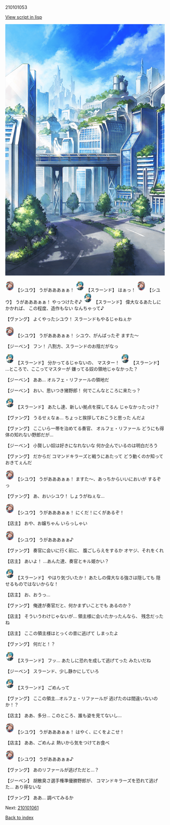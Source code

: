 210101053

[View script in lisp](../scripts/210101053.txt)

![in_cityroad.png](../images/backgrounds/in_cityroad.png)

<img src="../images/units/5201911.png" alt="5201911.png" height="34"/>
【シユウ】
うがあああぁぁ！

<img src="../images/units/3201211.png" alt="3201211.png" height="34"/>
【スラーンド】
はぁっ！

<img src="../images/units/5201911.png" alt="5201911.png" height="34"/>
【シユウ】
うがあああぁぁ！
やっつけたぞ♪

<img src="../images/units/3201211.png" alt="3201211.png" height="34"/>
【スラーンド】
偉大なるあたしにかかれば、
この程度、造作もない
なんちゃって♪

【ヴァング】
よくやったシユウ！
スラーンドもやるじゃねぇか

<img src="../images/units/5201911.png" alt="5201911.png" height="34"/>
【シユウ】
うがあああぁぁ！
シユウ、がんばったぞ
ますた～

【ジーベン】
フン！
八割方、スラーンドのお陰だがなっ

<img src="../images/units/3201211.png" alt="3201211.png" height="34"/>
【スラーンド】
分かってるじゃないの、
マスター！

<img src="../images/units/3201211.png" alt="3201211.png" height="34"/>
【スラーンド】
…ところで、ここってマスターが
嫌ってる奴の領地じゃなかった？

【ジーベン】
ああ…
オルフェ・リファールの領地だ

【ジーベン】
おい、思いつき猪野郎！
何でこんなところに来たっ？

<img src="../images/units/3201211.png" alt="3201211.png" height="34"/>
【スラーンド】
あたし達、新しい拠点を探してるん
じゃなかったっけ？

【ヴァング】
うるせぇなぁ…
ちょっと挨拶しておこうと思った
んだよ

【ヴァング】
ここいら一帯を治めてる奏官、
オルフェ・リファール
どうにも得体の知れない野郎だが…

【ジーベン】
小賢しい奴は好きになれないな
何か企んでいるのは明白だろう

【ヴァング】
だからだ
コマンドキラーズと戦うにあたって
どう動くのか知っておきてぇんだ

<img src="../images/units/5201911.png" alt="5201911.png" height="34"/>
【シユウ】
うがあああぁぁ！
ますた～、あっちからいいにおいが
するぞっ

【ヴァング】
あ、おいシユウ！
しょうがねぇな…

<img src="../images/units/5201911.png" alt="5201911.png" height="34"/>
【シユウ】
うがあああぁぁ！
にくだ！にくがあるぞ！

【店主】
おや、お嬢ちゃん
いらっしゃい

<img src="../images/units/5201911.png" alt="5201911.png" height="34"/>
【シユウ】
うがあああぁぁ♪

【ヴァング】
奏官に会いに行く前に、
腹ごしらえをするか
オヤジ、それをくれ

【店主】
あいよ！
…あんた達、奏官とキル姫かい？

<img src="../images/units/3201211.png" alt="3201211.png" height="34"/>
【スラーンド】
やはり気づいたか！
あたしの偉大なる強さは隠しても
隠せるものではないからな！

【店主】
お、おうっ…

【ヴァング】
俺達が奏官だと、何かまずいことでも
あるのか？

【店主】
そういうわけじゃないが…
領主様に会いたかったんなら、
残念だったね

【店主】
ここの領主様はとっくの昔に逃げて
しまったよ

【ヴァング】
何だと！？

<img src="../images/units/3201211.png" alt="3201211.png" height="34"/>
【スラーンド】
フッ…
あたしに恐れを成して逃げてった
みたいだね

【ジーベン】
スラーンド、少し静かにしていろ

<img src="../images/units/3201211.png" alt="3201211.png" height="34"/>
【スラーンド】
ごめんって

【ヴァング】
ここの領主…オルフェ・リファールが
逃げたのは間違いないのか！？

【店主】
ああ、多分…
このところ、誰も姿を見てないし…

<img src="../images/units/5201911.png" alt="5201911.png" height="34"/>
【シユウ】
うがあああぁぁ！
はやく、にくをよこせ！

【店主】
ああ、ごめんよ
熱いから気をつけてお食べ

<img src="../images/units/5201911.png" alt="5201911.png" height="34"/>
【シユウ】
うがあああぁぁ♪

【ヴァング】
あのリファールが逃げただと…？

【ジーベン】
胡散臭さ選手権準優勝野郎が、
コマンドキラーズを恐れて逃げた…
あり得ないな

【ヴァング】
ああ…
調べてみるか

Next: [210101061](210101061.md)

[Back to index](index.md)
